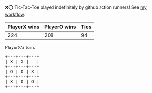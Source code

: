 :x::o: Tic-Tac-Toe played indefinitely by github action runners! See [my workflow](.github/workflows/play.yaml).

|PlayerX wins|PlayerO wins|Ties|
|-|-|-|
|224|208|94|

PlayerX's turn.

<pre>
+---+---+---+
| X | X |   |
+---+---+---+
| O | O | X |
+---+---+---+
| X | O | O |
+---+---+---+
</pre>